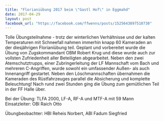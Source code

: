 ```yaml
---
title: "Florianiübung 2017 beim \"Gastl Hof\" in Eggmahd"
date: 2017-04-29
layout: post
facebook_url: "https://facebook.com/ffwenns/posts/1525643897510730"
---
```


Tolle Übungsteilnahme - trotz der winterlichen Verhältnisse und der kalten Temperaturen mit Schneefall nahmen immerhin knapp 60 Kameraden an der diesjährigen Florianiübung teil. Geplant und vorbereitet wurde die Übung von Zugskommandant OBM Robert Krug und diese wurde auch zur vollsten Zufriedenheit aller Beteiligten abgearbeitet. Neben den zwei Atemschutztrupps, einer Zubringerleitung der LF Mannschaft vom Bach und mehreren C-Angriffen, wurde sowohl ein umfassender Außen- als auch Innenangriff gestartet. Neben den Löschmannschaften übernahmen die Kameraden des Rüstfahrzeuges parallel die Absicherung und komplette Beleuchtung! Nach rund zwei Stunden ging die Übung zum gemütlichen Teil in der FF Halle über.

Bei der Übung:
TLFA 2000, LF-A, RF-A und MTF-A mit 59 Mann
Einsatzleiter: OBI Raich Otto

Übungbeobachter: HBI Reheis Norbert, ABI Fadum Siegfried
